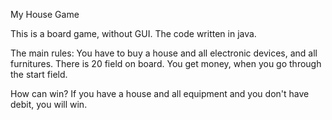 My House Game

This is a board game, without GUI. The code written in java.

The main rules: 
You have to buy a house and all electronic devices, and all furnitures. 
There is 20 field on board.
You get money, when you go through the start field.

How can win?
If you have a house and all equipment and you don't have debit, you will win.

